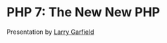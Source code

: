 PHP 7: The New New PHP
======================

Presentation by [Larry Garfield](http://www.garfieldtech.com)
